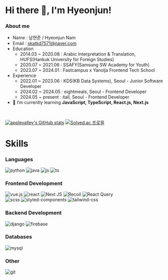 # Hi there 👋, I'm Hyeonjun!

### About me 
- Name : 남현준 / Hyeonjun Nam
- Email : skatkd7571@naver.com
- Education
  - 2014.03 ~ 2020.08 : Arabic Interpretation & Translation, HUFS(Hankuk University for Foreign Studies) 
  - 2020.07 ~ 2021.06 : SSAFY(Samsung SW Academy for Youth)
  - 2023.07 ~ 2024.01 : Fastcampus x Yanolja Frontend Tech School 
- Experience
  - 2022.01 ~ 2023.06 : KDS(KB Data Systems), Seoul - Junior Software Developer
  - 2024.02 ~ 2024.05 : eightmeals, Seoul - Frontend Developer
  - 2024.05 ~ present : itall, Seoul - Frontend Developer
- 🌱 I’m currently learning <b>JavaScript, TypeScript, React.js, Next.js</b>

<br>

[![applevalley's GitHub stats](https://github-readme-stats.vercel.app/api?username=applevalley)](https://github.com/anuraghazra/github-readme-stats)
[![Solved.ac
프로필](http://mazassumnida.wtf/api/v2/generate_badge?boj=dividend)](https://solved.ac/dividend)

<!--
**applevalley/applevalley** is a ✨ _special_ ✨ repository because its `README.md` (this file) appears on your GitHub profile.

Here are some ideas to get you started:

- 🔭 I’m currently working on ...
- 🌱 I’m currently learning ...
- 👯 I’m looking to collaborate on ...
- 🤔 I’m looking for help with ...
- 💬 Ask me about ...
- 📫 How to reach me: ...
- 😄 Pronouns: ...
- ⚡ Fun fact: ...
-->

<!-- [![Gmail Badge](https://img.shields.io/badge/Gmail-d14836?style=flat-square&logo=Gmail&logoColor=white&link=mailto:snugyun01@gmail.com)](mailto:namsy13@gmail.com) -->

# Skills
<h3 align="left">Languages</h3>

  ![python](https://img.shields.io/badge/Python-3776AB?style=for-the-badge&logo=python&logoColor=white)
  ![java](https://img.shields.io/badge/Java-ED8B00?style=for-the-badge&logo=openjdk&logoColor=white)
  ![js](https://img.shields.io/badge/JavaScript-F7DF1E?style=for-the-badge&logo=JavaScript&logoColor=white)
  ![ts](https://img.shields.io/badge/TypeScript-007ACC?style=for-the-badge&logo=typescript&logoColor=white)


<h3 align="left">Frontend Development</h3>

  ![vue.js](https://img.shields.io/badge/Vue.js-35495E?style=for-the-badge&logo=vue.js&logoColor=4FC08D)
  ![react](https://img.shields.io/badge/React-20232A?style=for-the-badge&logo=react&logoColor=61DAFB)
  ![Next JS](https://img.shields.io/badge/Next-black?style=for-the-badge&logo=next.js&logoColor=white)
  ![Recoil](https://img.shields.io/badge/Recoil-3578E5?style=for-the-badge&logo=recoil&logoColor=white)
  ![React Query](https://img.shields.io/badge/-React%20Query-FF4154?style=for-the-badge&logo=react%20query&logoColor=white)
  <br/>
  ![scss](https://img.shields.io/badge/Sass-CC6699?style=for-the-badge&logo=sass&logoColor=white)
  ![styled-components](https://img.shields.io/badge/styled--components-DB7093?style=for-the-badge&logo=styled-components&logoColor=white)
  ![tailwind-css](https://img.shields.io/badge/Tailwind_CSS-38B2AC?style=for-the-badge&logo=tailwind-css&logoColor=white)


<h3 align="left">Backend Development</h3>

  ![django](https://img.shields.io/badge/Django-092E20?style=for-the-badge&logo=django&logoColor=white)
  ![firebase](https://img.shields.io/badge/firebase-FFCA28?style=for-the-badge&logo=firebase&logoColor=white)
       

<h3 align="left">Databases</h3>

  ![mysql](https://img.shields.io/badge/MySQL-00000F?style=for-the-badge&logo=mysql&logoColor=white)


<h3 align="left">Other</h3>

  ![git](https://img.shields.io/badge/GIT-E44C30?style=for-the-badge&logo=git&logoColor=white)


